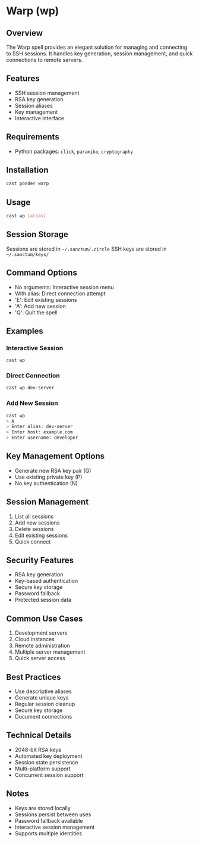 # Warp (wp)

## Overview
The Warp spell provides an elegant solution for managing and connecting to SSH sessions. It handles key generation, session management, and quick connections to remote servers.

## Features
- SSH session management
- RSA key generation
- Session aliases
- Key management
- Interactive interface

## Requirements
- Python packages: `click`, `paramiko`, `cryptography`

## Installation
```bash
cast ponder warp
```

## Usage
```bash
cast wp [alias]
```

## Session Storage
Sessions are stored in `~/.sanctum/.circle`
SSH keys are stored in `~/.sanctum/keys/`

## Command Options
- No arguments: Interactive session menu
- With alias: Direct connection attempt
- 'E': Edit existing sessions
- 'A': Add new session
- 'Q': Quit the spell

## Examples

### Interactive Session
```bash
cast wp
```

### Direct Connection
```bash
cast wp dev-server
```

### Add New Session
```bash
cast wp
> A
> Enter alias: dev-server
> Enter host: example.com
> Enter username: developer
```

## Key Management Options
- Generate new RSA key pair (G)
- Use existing private key (P)
- No key authentication (N)

## Session Management
1. List all sessions
2. Add new sessions
3. Delete sessions
4. Edit existing sessions
5. Quick connect

## Security Features
- RSA key generation
- Key-based authentication
- Secure key storage
- Password fallback
- Protected session data

## Common Use Cases
1. Development servers
2. Cloud instances
3. Remote administration
4. Multiple server management
5. Quick server access

## Best Practices
- Use descriptive aliases
- Generate unique keys
- Regular session cleanup
- Secure key storage
- Document connections

## Technical Details
- 2048-bit RSA keys
- Automated key deployment
- Session state persistence
- Multi-platform support
- Concurrent session support

## Notes
- Keys are stored locally
- Sessions persist between uses
- Password fallback available
- Interactive session management
- Supports multiple identities